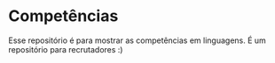 # Competências
Esse repositório é para mostrar as competências em linguagens. É um repositório para recrutadores :)
